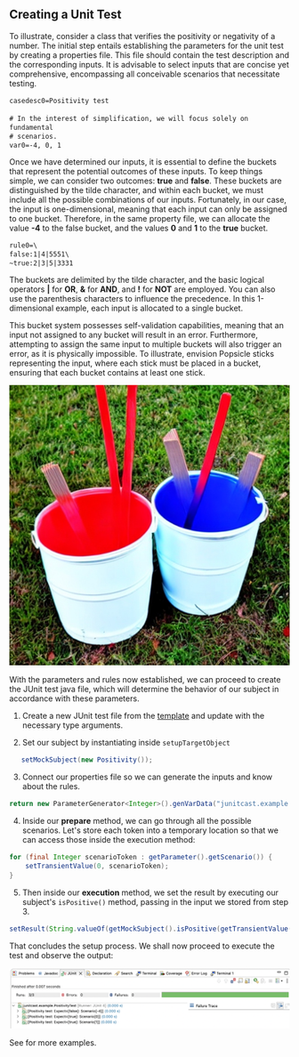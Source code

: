 ## Creating a Unit Test

To illustrate, consider a class that verifies the positivity or negativity of a 
number. The initial step entails establishing the parameters for the unit test 
by creating a properties file. This file should contain the test description and 
the corresponding inputs. It is advisable to select inputs that are concise yet 
comprehensive, encompassing all conceivable scenarios that necessitate testing.

```properties
casedesc0=Positivity test

# In the interest of simplification, we will focus solely on fundamental 
# scenarios.
var0=-4, 0, 1
```

Once we have determined our inputs, it is essential to define the buckets that 
represent the potential outcomes of these inputs. To keep things simple, we can 
consider two outcomes: **true** and **false**. These buckets are distinguished 
by the tilde character, and within each bucket, we must include all the possible 
combinations of our inputs. Fortunately, in our case, the input is 
one-dimensional, meaning that each input can only be assigned to one bucket. 
Therefore, in the same property file, we can allocate the value **-4** to the 
false bucket, and the values **0** and **1** to the **true** bucket.

```properties
rule0=\
false:1|4|5551\
~true:2|3|5|3331
```

The buckets are delimited by the tilde character, and the basic logical 
operators **|** for **OR**, **&** for **AND**, and **!** for **NOT** are 
employed. You can also use the parenthesis characters to influence the 
precedence. In this 1-dimensional example, each input is allocated to a single 
bucket.

This bucket system possesses self-validation capabilities, meaning that an input 
not assigned to any bucket will result in an error. Furthermore, attempting to 
assign the same input to multiple buckets will also trigger an error, as it is 
physically impossible. To illustrate, envision Popsicle sticks representing the 
input, where each stick must be placed in a bucket, ensuring that each bucket 
contains at least one stick.

![](./assets/images/popsicle-and-buckets.jpg)

With the parameters and rules now established, we can proceed to create the JUnit 
test java file, which will determine the behavior of our subject in accordance 
with these parameters.

1. Create a new JUnit test file from the [template](./src/main/resources/templateTest.tpl)
and update with the necessary type arguments.

2. Set our subject by instantiating inside `setupTargetObject`

```java
   setMockSubject(new Positivity());
```

3.  Connect our properties file so we can generate the inputs and know about the rules.

```java
return new ParameterGenerator<Integer>().genVarData("junitcast.example.PrimeNumberTest");
```

4.  Inside our **prepare** method, we can go through all the possible scenarios. 
Let's store each token into a temporary location so that we can access those inside the execution method:

```java
for (final Integer scenarioToken : getParameter().getScenario()) {
    setTransientValue(0, scenarioToken);
}
```

5.  Then inside our **execution** method, we set the result by executing our 
subject's `isPositive()` method, passing in the input we stored from step 3.

```java
setResult(String.valueOf(getMockSubject().isPositive(getTransientValue(0))));
```

That concludes the setup process. We shall now proceed to execute the test and 
observe the output:

![](./assets/images/positivity-test-result.png)


See [](./src/main/test/java/junitcast/example) for more examples.
